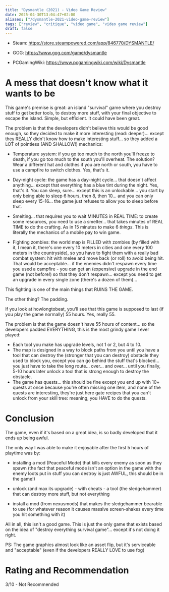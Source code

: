 ```yaml
---
title: "Dysmantle (2021) - Video Game Review"
date: 2025-04-30T13:04:47+02:00
aliases: ["/dysmantle-2021-video-game-review"]
tags: ["review", "critique", "video game", "video game review"]
draft: false
---
```


- Steam: https://store.steampowered.com/app/846770/DYSMANTLE/
- GOG: https://www.gog.com/game/dysmantle

- PCGamingWiki: https://www.pcgamingwiki.com/wiki/Dysmantle


# A mess that doesn't know what it wants to be

This game's premise is great: an island "survival" game where you destroy stuff to get better tools, to destroy more stuff, with your final objective to escape the island. Simple, but efficient. It could have been great.

The problem is that the developers didn't believe this would be good enough, so they decided to make it more interesting (read: deeper)... except they REALLY didn't know how to make interesting stuff... so they added a LOT of pointless (AND SHALLOW!) mechanics:

- Temperature system: if you go too much to the north you'll freeze to death, if you go too much to the south you'll overheat. The solution? Wear a different hat and clothes if you are north or south, you have to use a campfire to switch clothes. Yes, that's it.

- Day-night cycle: the game has a day-night cycle... that doesn't affect anything... except that everything has a blue tint during the night. Yes, that's it. You can sleep, sure... except this is an unlockable... you start by only being able to sleep 6 hours, then 8, then 10... and you can only sleep every 15-16... the game just refuses to allow you to sleep before that.

- Smelting... that requires you to wait MINUTES in REAL TIME: to create some resources, you need to use a smelter... that takes minutes of REAL TIME to do the crafting. As in 15 minutes to make 6 *things*. This is literally the mechanics of a mobile pay to win game.

- Fighting zombies: the world map is FILLED with zombies (by filled with it, I mean it, there's one every 10 meters in cities and one every 100 meters in the countryside), so you have to fight them with a really bad combat system: hit with melee and move back (or roll) to avoid being hit. That would be acceptable... if the enemies didn't respawn every time you used a campfire - you can get an (expensive) upgrade in the end game (not before!) so that they don't respawn... except you need to get an upgrade in every single zone (there's a dozen of them)... 

This fighting is one of the main things that RUINS THE GAME.



The other thing? The padding.


If you look at howlongtobeat, you'll see that this game is supposed to last (if you play the game normally) 55 hours. Yes, really 55.

The problem is that the game doesn't have 55 hours of content... so the developers padded EVERYTHING, this is the most grindy game I ever played:

- Each tool you make has upgrade levels, not 1 or 2, but 4 to 10.
- The map is designed in a way to block paths from you until you have a tool that can destroy the (stronger that you can destroy) obstacle they used to block you, except you can go behind the stuff that's blocked... you just have to take the long route... over... and over... until you finally, 5-10 hours later unlock a tool that is strong enough to destroy the obstacle.
- The game has quests... this should be fine except you end up with 10+ quests at once because you're often missing one item, and none of the quests are interesting, they're just here gate recipes that you can't unlock from your skill tree: meaning, you HAVE to do the quests.


# Conclusion

The game, even if it's based on a great idea, is so badly developed that it ends up being awful.

The only way I was able to make it enjoyable after the first 5 hours of playtime was by:

- installing a mod (Peaceful Mode) that kills every enemy as soon as they spawn (the fact that peaceful mode isn't an option in the game with the enemy loots put in stuff you can destroy is just AWFUL, this should be in the game!)

- unlock (and max its upgrade) - with cheats - a tool (the sledgehammer) that can destroy more stuff, but not everything

- install a mod (from nexusmods) that makes the sledgehammer bearable to use (for whatever reason it causes massive screen-shakes every time you hit something with it)


All in all, this isn't a good game. This is just the only game that exists based on the idea of "destroy everything survival game"... except it's not doing it right.



PS: The game graphics almost look like an asset flip, but it's serviceable and "acceptable" (even if the developers REALLY LOVE to use fog)


# Rating and Recommendation

3/10 - Not Recommended
